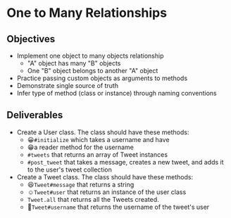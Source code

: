 # One to Many Relationships

## Objectives

* Implement one object to many objects relationship
  * "A" object has many "B" objects
  * One "B" object belongs to another "A" object
* Practice passing custom objects as arguments to methods
* Demonstrate single source of truth
* Infer type of method (class or instance) through naming conventions

## Deliverables

* Create a User class. The class should have these methods:
  * 😀`#initialize` which takes a username and have
  * 😁a reader method for the username
  * `#tweets` that returns an array of Tweet instances
  * `#post_tweet` that takes a message, creates a new tweet, and adds it to the user's tweet collection
* Create a Tweet class. The class should have these methods:
  * 😆`Tweet#message` that returns a string
  * ☺️`Tweet#user` that returns an instance of the user class
  * `Tweet.all` that returns all the Tweets created.
  * 🤗`Tweet#username` that returns the username of the tweet's user
